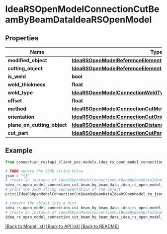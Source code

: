 # IdeaRSOpenModelConnectionCutBeamByBeamDataIdeaRSOpenModel


## Properties

Name | Type | Description | Notes
------------ | ------------- | ------------- | -------------
**modified_object** | [**IdeaRSOpenModelReferenceElementIdeaRSOpenModel**](IdeaRSOpenModelReferenceElementIdeaRSOpenModel.md) |  | [optional] 
**cutting_object** | [**IdeaRSOpenModelReferenceElementIdeaRSOpenModel**](IdeaRSOpenModelReferenceElementIdeaRSOpenModel.md) |  | [optional] 
**is_weld** | **bool** |  | [optional] 
**weld_thickness** | **float** |  | [optional] 
**weld_type** | [**IdeaRSOpenModelConnectionWeldTypeIdeaRSOpenModel**](IdeaRSOpenModelConnectionWeldTypeIdeaRSOpenModel.md) |  | [optional] 
**offset** | **float** |  | [optional] 
**method** | [**IdeaRSOpenModelConnectionCutMethodIdeaRSOpenModel**](IdeaRSOpenModelConnectionCutMethodIdeaRSOpenModel.md) |  | [optional] 
**orientation** | [**IdeaRSOpenModelConnectionCutOrientationIdeaRSOpenModel**](IdeaRSOpenModelConnectionCutOrientationIdeaRSOpenModel.md) |  | [optional] 
**plane_on_cutting_object** | [**IdeaRSOpenModelConnectionDistanceComparisonIdeaRSOpenModel**](IdeaRSOpenModelConnectionDistanceComparisonIdeaRSOpenModel.md) |  | [optional] 
**cut_part** | [**IdeaRSOpenModelConnectionCutPartIdeaRSOpenModel**](IdeaRSOpenModelConnectionCutPartIdeaRSOpenModel.md) |  | [optional] 

## Example

```python
from connection_restapi_client_poc.models.idea_rs_open_model_connection_cut_beam_by_beam_data_idea_rs_open_model import IdeaRSOpenModelConnectionCutBeamByBeamDataIdeaRSOpenModel

# TODO update the JSON string below
json = "{}"
# create an instance of IdeaRSOpenModelConnectionCutBeamByBeamDataIdeaRSOpenModel from a JSON string
idea_rs_open_model_connection_cut_beam_by_beam_data_idea_rs_open_model_instance = IdeaRSOpenModelConnectionCutBeamByBeamDataIdeaRSOpenModel.from_json(json)
# print the JSON string representation of the object
print(IdeaRSOpenModelConnectionCutBeamByBeamDataIdeaRSOpenModel.to_json())

# convert the object into a dict
idea_rs_open_model_connection_cut_beam_by_beam_data_idea_rs_open_model_dict = idea_rs_open_model_connection_cut_beam_by_beam_data_idea_rs_open_model_instance.to_dict()
# create an instance of IdeaRSOpenModelConnectionCutBeamByBeamDataIdeaRSOpenModel from a dict
idea_rs_open_model_connection_cut_beam_by_beam_data_idea_rs_open_model_from_dict = IdeaRSOpenModelConnectionCutBeamByBeamDataIdeaRSOpenModel.from_dict(idea_rs_open_model_connection_cut_beam_by_beam_data_idea_rs_open_model_dict)
```
[[Back to Model list]](../README.md#documentation-for-models) [[Back to API list]](../README.md#documentation-for-api-endpoints) [[Back to README]](../README.md)


